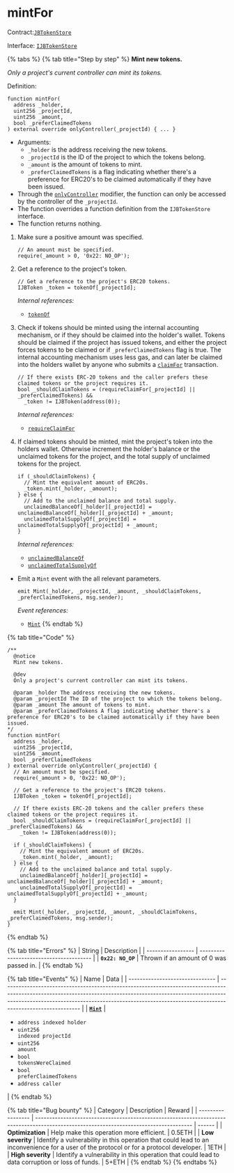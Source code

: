 # mintFor

Contract:[`JBTokenStore`](../)​‌

Interface: [`IJBTokenStore`](../../../interfaces/ijbtokenstore.md)

{% tabs %}
{% tab title="Step by step" %}
**Mint new tokens.**

_Only a project's current controller can mint its tokens._

Definition:

```solidity
function mintFor(
  address _holder,
  uint256 _projectId,
  uint256 _amount,
  bool _preferClaimedTokens
) external override onlyController(_projectId) { ... }
```

* Arguments:
  * `_holder` is the address receiving the new tokens.
  * `_projectId` is the ID of the project to which the tokens belong.
  * `_amount` is the amount of tokens to mint.
  * `_preferClaimedTokens` is a flag indicating whether there's a preference for ERC20's to be claimed automatically if they have been issued.
* Through the [`onlyController`](../../jbcontrollerutility/modifiers/onlycontroller.md) modifier, the function can only be accessed by the controller of the `_projectId`.
* The function overrides a function definition from the `IJBTokenStore` interface.
* The function returns nothing.



1. Make sure a positive amount was specified.

   ```solidity
   // An amount must be specified.
   require(_amount > 0, '0x22: NO_OP');
   ```
2. Get a reference to the project's token.

   ```solidity
   // Get a reference to the project's ERC20 tokens.
   IJBToken _token = tokenOf[_projectId];
   ```

   _Internal references:_

   * [`tokenOf`](../properties/tokenof.md)
3. Check if tokens should be minted using the internal accounting mechanism, or if they should be claimed into the holder's wallet. Tokens should be claimed if the project has issued tokens, and either the project forces tokens to be claimed or if `_preferClaimedTokens` flag is true. The internal accounting mechanism uses less gas, and can later be claimed into the holders wallet by anyone who submits a [`claimFor`](../claimfor/) transaction.

   ```solidity
   // If there exists ERC-20 tokens and the caller prefers these claimed tokens or the project requires it.
   bool _shouldClaimTokens = (requireClaimFor[_projectId] || _preferClaimedTokens) &&
     _token != IJBToken(address(0));
   ```

   _Internal references:_

   * [`requireClaimFor`](../properties/requireclaimfor.md)
4. If claimed tokens should be minted, mint the project's token into the holders wallet. Otherwise increment the holder's balance or the unclaimed tokens for the project, and the total supply of unclaimed tokens for the project.

   ```solidity
   if (_shouldClaimTokens) {
     // Mint the equivalent amount of ERC20s.
     _token.mint(_holder, _amount);
   } else {
     // Add to the unclaimed balance and total supply.
     unclaimedBalanceOf[_holder][_projectId] = unclaimedBalanceOf[_holder][_projectId] + _amount;
     unclaimedTotalSupplyOf[_projectId] = unclaimedTotalSupplyOf[_projectId] + _amount;
   }
   ```

   _Internal references:_

   * [`unclaimedBalanceOf`](../properties/unclaimedbalanceof.md)
   * [`unclaimedTotalSupplyOf`](../properties/unclaimedtotalsupplyof.md)
*  Emit a `Mint` event with the all relevant parameters.

   ```solidity
   emit Mint(_holder, _projectId, _amount, _shouldClaimTokens, _preferClaimedTokens, msg.sender);
   ```

   _Event references:_

   * [`Mint`](../events/mint.md)
{% endtab %}

{% tab title="Code" %}
```solidity
/** 
  @notice 
  Mint new tokens.

  @dev
  Only a project's current controller can mint its tokens.

  @param _holder The address receiving the new tokens.
  @param _projectId The ID of the project to which the tokens belong.
  @param _amount The amount of tokens to mint.
  @param _preferClaimedTokens A flag indicating whether there's a preference for ERC20's to be claimed automatically if they have been issued.
*/
function mintFor(
  address _holder,
  uint256 _projectId,
  uint256 _amount,
  bool _preferClaimedTokens
) external override onlyController(_projectId) {
  // An amount must be specified.
  require(_amount > 0, '0x22: NO_OP');

  // Get a reference to the project's ERC20 tokens.
  IJBToken _token = tokenOf[_projectId];

  // If there exists ERC-20 tokens and the caller prefers these claimed tokens or the project requires it.
  bool _shouldClaimTokens = (requireClaimFor[_projectId] || _preferClaimedTokens) &&
    _token != IJBToken(address(0));

  if (_shouldClaimTokens) {
    // Mint the equivalent amount of ERC20s.
    _token.mint(_holder, _amount);
  } else {
    // Add to the unclaimed balance and total supply.
    unclaimedBalanceOf[_holder][_projectId] = unclaimedBalanceOf[_holder][_projectId] + _amount;
    unclaimedTotalSupplyOf[_projectId] = unclaimedTotalSupplyOf[_projectId] + _amount;
  }

  emit Mint(_holder, _projectId, _amount, _shouldClaimTokens, _preferClaimedTokens, msg.sender);
}
```
{% endtab %}

{% tab title="Errors" %}
| String            | Description                             |
| ----------------- | --------------------------------------- |
| **`0x22: NO_OP`** | Thrown if an amount of 0 was passed in. |
{% endtab %}

{% tab title="Events" %}
| Name                            | Data                                                                                                                                                                                                                                                                   |
| ------------------------------- | ---------------------------------------------------------------------------------------------------------------------------------------------------------------------------------------------------------------------------------------------------------------------- |
| [**`Mint`**](../events/mint.md) | <ul><li><code>address indexed holder</code></li><li><code>uint256 indexed projectId</code></li><li><code>uint256 amount</code></li><li><code>bool tokensWereClaimed</code></li><li><code>bool preferClaimedTokens</code></li><li><code>address caller</code></li></ul> |
{% endtab %}

{% tab title="Bug bounty" %}
| Category          | Description                                                                                                                            | Reward |
| ----------------- | -------------------------------------------------------------------------------------------------------------------------------------- | ------ |
| **Optimization**  | Help make this operation more efficient.                                                                                               | 0.5ETH |
| **Low severity**  | Identify a vulnerability in this operation that could lead to an inconvenience for a user of the protocol or for a protocol developer. | 1ETH   |
| **High severity** | Identify a vulnerability in this operation that could lead to data corruption or loss of funds.                                        | 5+ETH  |
{% endtab %}
{% endtabs %}
